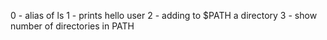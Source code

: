 0 - alias of ls 
1 - prints hello user
2 - adding to $PATH a directory
3 - show number of directories in PATH
